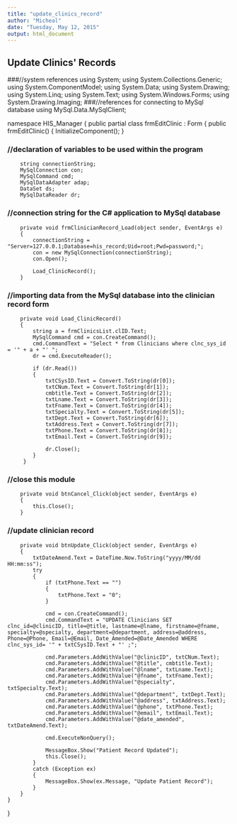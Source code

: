 ```yaml
---
title: "update_clinics_record"
author: "Micheal"
date: "Tuesday, May 12, 2015"
output: html_document
---
```



## Update Clinics' Records

###//system references
using System;
using System.Collections.Generic;
using System.ComponentModel;
using System.Data;
using System.Drawing;
using System.Linq;
using System.Text;
using System.Windows.Forms;
using System.Drawing.Imaging;
###//references for connecting to MySql database
using MySql.Data.MySqlClient;

namespace HIS_Manager
{
    public partial class frmEditClinic : Form
    {
        public frmEditClinic()
        {
            InitializeComponent();
        }
###        //declaration of variables to be used within the program
        string connectionString;
        MySqlConnection con;
        MySqlCommand cmd;
        MySqlDataAdapter adap;
        DataSet ds;
        MySqlDataReader dr;

###        //connection string for the C# application to MySql database
        private void frmClinicianRecord_Load(object sender, EventArgs e)
        {
            connectionString = "Server=127.0.0.1;Database=his_record;Uid=root;Pwd=password;";
            con = new MySqlConnection(connectionString);
            con.Open();

            Load_ClinicRecord();            
        }

###        //importing data from the MySql database into the clinician record form
        private void Load_ClinicRecord()
        {
            string a = frmClinicsList.clID.Text;
            MySqlCommand cmd = con.CreateCommand();
            cmd.CommandText = "Select * from Clinicians where clnc_sys_id = '" + a + "' ";
            dr = cmd.ExecuteReader();

            if (dr.Read())
            {
                txtCSysID.Text = Convert.ToString(dr[0]);
                txtCNum.Text = Convert.ToString(dr[1]);
                cmbtitle.Text = Convert.ToString(dr[2]);                
                txtLname.Text = Convert.ToString(dr[3]);
                txtFname.Text = Convert.ToString(dr[4]);
                txtSpecialty.Text = Convert.ToString(dr[5]);
                txtDept.Text = Convert.ToString(dr[6]);
                txtAddress.Text = Convert.ToString(dr[7]);
                txtPhone.Text = Convert.ToString(dr[8]);
                txtEmail.Text = Convert.ToString(dr[9]);

                dr.Close();
            }
         }

###        //close this module
        private void btnCancel_Click(object sender, EventArgs e)
        {
            this.Close();
        }

###        //update clinician record
        private void btnUpdate_Click(object sender, EventArgs e)
        {
            txtDateAmend.Text = DateTime.Now.ToString("yyyy/MM/dd HH:mm:ss");
            try
            {
                if (txtPhone.Text == "")
                {
                    txtPhone.Text = "0";
                }

                cmd = con.CreateCommand();
                cmd.CommandText = "UPDATE Clinicians SET clnc_id=@clinicID, title=@title, lastname=@lname, firstname=@fname, specialty=@specialty, department=@department, address=@address, Phone=@Phone, Email=@Email, Date_Amended=@Date_Amended WHERE clnc_sys_id= '" + txtCSysID.Text + "' ;";

                cmd.Parameters.AddWithValue("@clinicID", txtCNum.Text);
                cmd.Parameters.AddWithValue("@title", cmbtitle.Text);
                cmd.Parameters.AddWithValue("@lname", txtLname.Text);
                cmd.Parameters.AddWithValue("@fname", txtFname.Text);
                cmd.Parameters.AddWithValue("@specialty", txtSpecialty.Text);
                cmd.Parameters.AddWithValue("@department", txtDept.Text);
                cmd.Parameters.AddWithValue("@address", txtAddress.Text);
                cmd.Parameters.AddWithValue("@phone", txtPhone.Text);
                cmd.Parameters.AddWithValue("@email", txtEmail.Text);
                cmd.Parameters.AddWithValue("@date_amended", txtDateAmend.Text);

                cmd.ExecuteNonQuery();

                MessageBox.Show("Patient Record Updated");
                this.Close();
            }
            catch (Exception ex)
            {
                MessageBox.Show(ex.Message, "Update Patient Record");
            }
        }
    }
}
